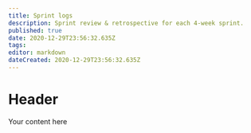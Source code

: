 ```yaml
---
title: Sprint logs
description: Sprint review & retrospective for each 4-week sprint.
published: true
date: 2020-12-29T23:56:32.635Z
tags: 
editor: markdown
dateCreated: 2020-12-29T23:56:32.635Z
---
```


# Header
Your content here